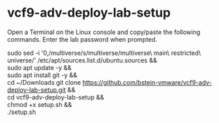# vcf9-adv-deploy-lab-setup

Open a Terminal on the Linux console and copy/paste the following commands. Enter the lab password when prompted.

sudo sed -i '0,/multiverse/s/multiverse/multiverse\ main\ restricted\ universe/' /etc/apt/sources.list.d/ubuntu.sources && \
sudo apt update -y && \
sudo apt install git -y && \
cd ~/Downloads
git clone https://github.com/bstein-vmware/vcf9-adv-deploy-lab-setup.git && \
cd vcf9-adv-deploy-lab-setup && \
chmod +x setup.sh && \
./setup.sh